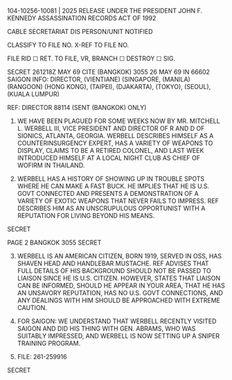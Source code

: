 104-10256-10081 | 2025 RELEASE UNDER THE PRESIDENT JOHN F. KENNEDY ASSASSINATION RECORDS ACT OF 1992

CABLE SECRETARIAT DIS
PERSON/UNIT NOTIFIED

CLASSIFY TO FILE NO.
X-REF TO FILE NO.

FILE RID ☐ RET. TO
FILE, VR, BRANCH ☐ DESTROY ☐ SIG.

SECRET 261218Z MAY 69 CITE (BANGKOK) 3055
26 MAY 69 IN 66602
SAIGON INFO: DIRECTOR, (VIENTIANE) (SINGAPORE, (MANILA) (RANGOON)
(HONG KONG), (TAIPEI), (DJAKARTA), (TOKYO), (SEOUL), (KUALA LUMPUR)

REF: DIRECTOR 88114 (SENT (BANGKOK) ONLY)

1. WE HAVE BEEN PLAGUED FOR SOME WEEKS NOW
BY MR. MITCHELL L. WERBELL III, VICE PRESIDENT AND
DIRECTOR OF R AND D OF SIONICS, ATLANTA, GEORGIA.
WERBELL DESCRIBES HIMSELF AS A COUNTERINSURGENCY
EXPERT, HAS A VARIETY OF WEAPONS TO DISPLAY, CLAIMS
TO BE A RETIRED COLONEL, AND LAST WEEK INTRODUCED
HIMSELF AT A LOCAL NIGHT CLUB AS CHIEF OF WOFIRM IN
THAILAND.

2. WERBELL HAS A HISTORY OF SHOWING UP IN
TROUBLE SPOTS WHERE HE CAN MAKE A FAST BUCK. HE
IMPLIES THAT HE IS U.S. GOVT CONNECTED AND PRESENTS
A DEMONSTRATION OF A VARIETY OF EXOTIC
WEAPONS THAT NEVER FAILS TO IMPRESS. REF
DESCRIBES HIM AS AN UNSCRUPULOUS OPPORTUNIST WITH
A REPUTATION FOR LIVING BEYOND HIS MEANS.

SECRET

PAGE 2 BANGKOK 3055 SECRET

3. WERBELL IS AN AMERICAN CITIZEN, BORN 1919,
SERVED IN OSS, HAS SHAVEN HEAD AND HANDLEBAR
MUSTACHE. REF ADVISES THAT FULL DETAILS OF HIS
BACKGROUND SHOULD NOT BE PASSED TO LIAISON SINCE
HE IS U.S. CITIZEN. HOWEVER, STATES THAT LIAISON
CAN BE INFORMED, SHOULD HE APPEAR IN YOUR AREA,
THAT HE HAS AN UNSAVORY REPUTATION, HAS NO U.S.
GOVT CONNECTIONS, AND ANY DEALINGS WITH HIM SHOULD
BE APPROACHED WITH EXTREME CAUTION.

4. FOR SAIGON: WE UNDERSTAND THAT WERBELL
RECENTLY VISITED SAIGON AND DID HIS THING WITH GEN.
ABRAMS, WHO WAS SUITABLY IMPRESSED, AND WERBELL
IS NOW SETTING UP A SNIPER TRAINING PROGRAM.

5. FILE: 261-259916

SECRET
